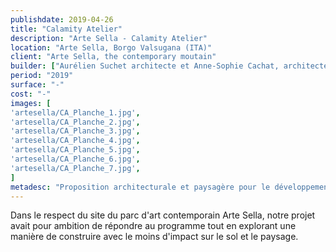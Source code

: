 ```yaml
---
publishdate: 2019-04-26
title: "Calamity Atelier"
description: "Arte Sella - Calamity Atelier"
location: "Arte Sella, Borgo Valsugana (ITA)"
client: "Arte Sella, the contemporary moutain"
builder: ["Aurélien Suchet architecte et Anne-Sophie Cachat, architecte DE"]
period: "2019"
surface: "-"
cost: "-"
images: [
'artesella/CA_Planche_1.jpg',
'artesella/CA_Planche_2.jpg',
'artesella/CA_Planche_3.jpg',
'artesella/CA_Planche_4.jpg',
'artesella/CA_Planche_5.jpg',
'artesella/CA_Planche_6.jpg',
'artesella/CA_Planche_7.jpg',
]
metadesc: "Proposition architecturale et paysagère pour le développement de nouveaux lieux de pratique artistique dans le parc Arte Sella à Borgo Valsugana en Italie."
---
```


Dans le respect du site du parc d'art contemporain Arte Sella, notre projet avait pour ambition de répondre au programme tout en explorant une manière de construire avec le moins d'impact sur le sol et le paysage.
